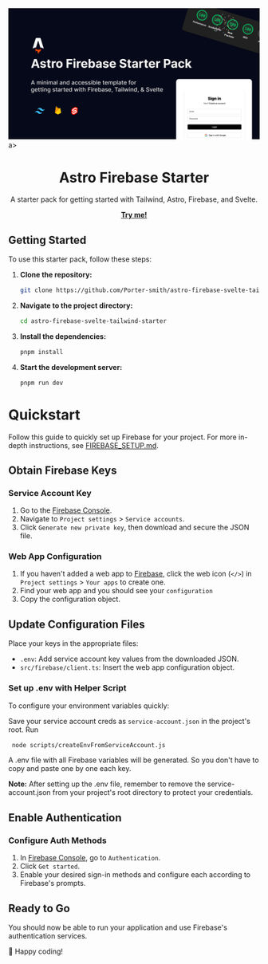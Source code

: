 <a href="https://astro-firebase-svelte-tailwind-starter.vercel.app/">
<img alt="Screenshot of the Astro Firebase Svelte Tailwind starter's Banner showing a clean and responsive design sign in and a perfect google lighthouse scores with 100% in Performance, Accessibility, Best Practices, and SEO" src="./.github/assets/firebase-starter-banner.png">
</a>a>
<h1 align="center">Astro Firebase Starter</h1>

<p align="center">
 A starter pack for getting started with Tailwind, Astro, Firebase, and Svelte.
</p>

<p align="center">
  <a href="https://astro-firebase-svelte-tailwind-starter.vercel.app/"><strong>Try me!</strong></a>
</p>

## Getting Started

To use this starter pack, follow these steps:

1. **Clone the repository:**

   ```bash
   git clone https://github.com/Porter-smith/astro-firebase-svelte-tailwind-starter.git
   ```

2. **Navigate to the project directory:**

   ```bash
   cd astro-firebase-svelte-tailwind-starter
   ```

3. **Install the dependencies:**

   ```bash
   pnpm install
   ```

4. **Start the development server:**

   ```bash
   pnpm run dev
   ```

# Quickstart

Follow this guide to quickly set up Firebase for your project. For more in-depth instructions, see [FIREBASE_SETUP.md](./docs/FIREBASE_SETUP.md).

## Obtain Firebase Keys

### Service Account Key

1. Go to the [Firebase Console](https://console.firebase.google.com/).
2. Navigate to `Project settings` > `Service accounts`.
3. Click `Generate new private key`, then download and secure the JSON file.

### Web App Configuration

1. If you haven't added a web app to [Firebase](https://console.firebase.google.com/), click the web icon (`</>`) in `Project settings` > `Your apps` to create one.
2. Find your web app and you should see your `configuration`
3. Copy the configuration object.

## Update Configuration Files

Place your keys in the appropriate files:

- `.env`: Add service account key values from the downloaded JSON.
- `src/firebase/client.ts`: Insert the web app configuration object.

### Set up .env with Helper Script

To configure your environment variables quickly:

Save your service account creds as `service-account.json` in the project's root.
Run

```bash
 node scripts/createEnvFromServiceAccount.js
```

A .env file with all Firebase variables will be generated. So you don't have to copy and paste one by one each key.

**Note:** After setting up the .env file, remember to remove the service-account.json from your project's root directory to protect your credentials.

## Enable Authentication

### Configure Auth Methods

1. In [Firebase Console](https://console.firebase.google.com/), go to `Authentication`.
2. Click `Get started`.
3. Enable your desired sign-in methods and configure each according to Firebase's prompts.

## Ready to Go

You should now be able to run your application and use Firebase's authentication services.

🚀 Happy coding!
